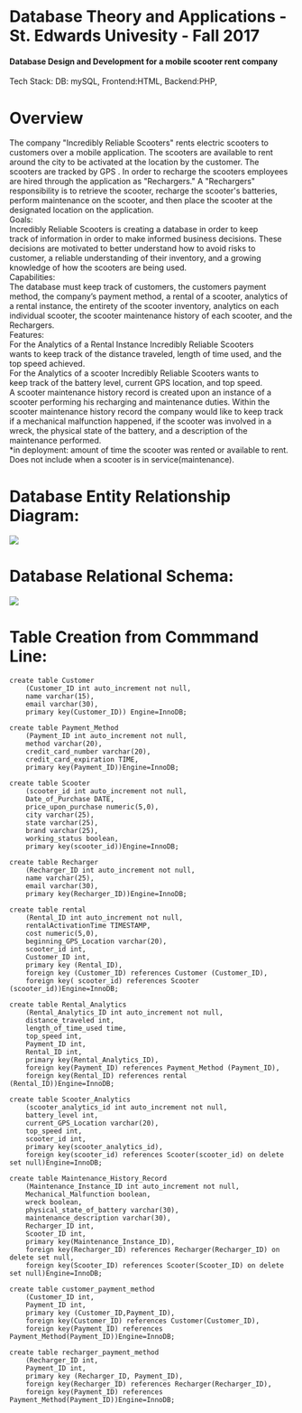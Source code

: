 # Database Theory and Applications - St. Edwards Univesity - Fall 2017
#### Database Design and Development for a mobile scooter rent company

Tech Stack: 
DB: mySQL,
Frontend:HTML,
Backend:PHP,
# Overview
The	company	"Incredibly	Reliable	Scooters"	rents	electric	scooters	to	
customers	over	a	mobile	application.	The	scooters	are	available	to	rent	
around	the	city	to	be	activated	at	the	location	by	the	customer.	The	
scooters	are	tracked	by	GPS	.	In	order	to	recharge	the	scooters	employees	
are	hired	through	the	application	as	"Rechargers."	A	"Rechargers"	
responsibility	is	to	retrieve	the	scooter,	recharge	the	scooter's	batteries,	
perform	maintenance	on	the	scooter,	and	then	place	the	scooter	at	the	
designated	location	on	the	application.				
Goals:	
	 Incredibly	Reliable	Scooters	is	creating	a	database	in	order	to	keep	
track	of	information	in	order	to	make	informed	business	decisions.	These	
decisions	are	motivated	to	better	understand	how	to	avoid	risks	to	
customer,	a	reliable	understanding	of	their	inventory,	and	a	growing	
knowledge	of	how	the	scooters	are	being	used.		
Capabilities:	
	 The	database	must	keep	track	of	customers,	the	customers	payment	
method,	the	company’s	payment	method,	a	rental	of	a	scooter,	analytics	of	
a	rental	instance,	the	entirety	of	the	scooter	inventory,	analytics	on	each	
individual	scooter,	the	scooter	maintenance	history	of	each	scooter,	and	the	
Rechargers.		
Features:	
	 For	the	Analytics	of	a	Rental	Instance	Incredibly	Reliable	Scooters	
wants	to	keep	track	of	the	distance	traveled,	length	of	time	used,	and	the	
top	speed	achieved.		
	 For	the	Analytics	of	a	scooter	Incredibly	Reliable	Scooters	wants	to	
keep	track	of	the	battery	level,	current	GPS	location,	and	top	speed.	
									A	scooter	maintenance	history	record	is	created	upon	an	instance	of	a	
scooter	performing	his	recharging	and	maintenance	duties.	Within	the	
scooter	maintenance	history	record	the	company	would	like	to	keep	track	
if	a	mechanical	malfunction	happened,	if	the	scooter	was	involved	in	a	
wreck,	the	physical	state	of	the	battery,	and	a	description	of	the	
maintenance	performed.		
*in	deployment:	amount	of	time	the	scooter	was	rented	or	available	to	rent.	
Does	not	include	when	a	scooter	is	in	service(maintenance).			

# Database Entity Relationship Diagram: 
<img src ="./ER_Diagram_Project.jpeg" />

# Database Relational Schema:
<img src ="./relationalSchema.jpeg" />

# Table Creation from Commmand Line:

```
create table Customer
    (Customer_ID int auto_increment not null,
    name varchar(15),
    email varchar(30),
    primary key(Customer_ID)) Engine=InnoDB;
    
create table Payment_Method
    (Payment_ID int auto_increment not null,
    method varchar(20),
    credit_card_number varchar(20),
    credit_card_expiration TIME,
    primary key(Payment_ID))Engine=InnoDB;
    
create table Scooter
    (scooter_id int auto_increment not null,
    Date_of_Purchase DATE, 
    price_upon_purchase numeric(5,0),
    city varchar(25),
    state varchar(25),
    brand varchar(25),
    working_status boolean,
    primary key(scooter_id))Engine=InnoDB;
    
create table Recharger
    (Recharger_ID int auto_increment not null,
    name varchar(25),
    email varchar(30),
    primary key(Recharger_ID))Engine=InnoDB;
    
create table rental
    (Rental_ID int auto_increment not null,
    rentalActivationTime TIMESTAMP,
    cost numeric(5,0),
    beginning_GPS_Location varchar(20),
    scooter_id int,
    Customer_ID int,
    primary key (Rental_ID),
    foreign key (Customer_ID) references Customer (Customer_ID),
    foreign key( scooter_id) references Scooter (scooter_id))Engine=InnoDB;
    
create table Rental_Analytics
    (Rental_Analytics_ID int auto_increment not null,
    distance_traveled int,
    length_of_time_used time,
    top_speed int,
    Payment_ID int,
    Rental_ID int,
    primary key(Rental_Analytics_ID),
    foreign key(Payment_ID) references Payment_Method (Payment_ID),
    foreign key(Rental_ID) references rental (Rental_ID))Engine=InnoDB;

create table Scooter_Analytics
    (scooter_analytics_id int auto_increment not null,
    battery_level int,
    current_GPS_Location varchar(20),
    top_speed int,
    scooter_id int,
    primary key(scooter_analytics_id),
    foreign key(scooter_id) references Scooter(scooter_id) on delete set null)Engine=InnoDB;

create table Maintenance_History_Record
    (Maintenance_Instance_ID int auto_increment not null,
    Mechanical_Malfunction boolean,
    wreck boolean,
    physical_state_of_battery varchar(30),
    maintenance_description varchar(30),
    Recharger_ID int,
    Scooter_ID int,
    primary key(Maintenance_Instance_ID),
    foreign key(Recharger_ID) references Recharger(Recharger_ID) on delete set null,
    foreign key(Scooter_ID) references Scooter(Scooter_ID) on delete set null)Engine=InnoDB;

create table customer_payment_method
    (Customer_ID int,
    Payment_ID int,
    primary key (Customer_ID,Payment_ID),
    foreign key(Customer_ID) references Customer(Customer_ID),
    foreign key(Payment_ID) references Payment_Method(Payment_ID))Engine=InnoDB;

create table recharger_payment_method
    (Recharger_ID int,
    Payment_ID int,
    primary key (Recharger_ID, Payment_ID),
    foreign key(Recharger_ID) references Recharger(Recharger_ID),
    foreign key(Payment_ID) references Payment_Method(Payment_ID))Engine=InnoDB;
```







